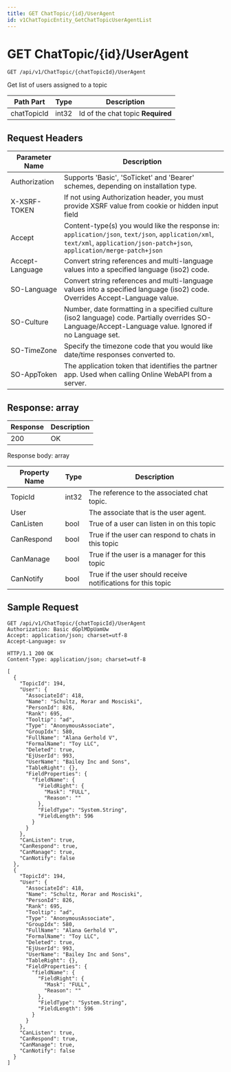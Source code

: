 ```yaml
---
title: GET ChatTopic/{id}/UserAgent
id: v1ChatTopicEntity_GetChatTopicUserAgentList
---
```


# GET ChatTopic/{id}/UserAgent

```http
GET /api/v1/ChatTopic/{chatTopicId}/UserAgent
```

Get list of users assigned to a topic






| Path Part | Type | Description |
|-----------|------|-------------|
| chatTopicId | int32 | Id of the chat topic **Required** |



## Request Headers

| Parameter Name | Description |
|----------------|-------------|
| Authorization  | Supports 'Basic', 'SoTicket' and 'Bearer' schemes, depending on installation type. |
| X-XSRF-TOKEN   | If not using Authorization header, you must provide XSRF value from cookie or hidden input field |
| Accept         | Content-type(s) you would like the response in: `application/json`, `text/json`, `application/xml`, `text/xml`, `application/json-patch+json`, `application/merge-patch+json` |
| Accept-Language | Convert string references and multi-language values into a specified language (iso2) code. |
| SO-Language | Convert string references and multi-language values into a specified language (iso2) code. Overrides Accept-Language value. |
| SO-Culture | Number, date formatting in a specified culture (iso2 language) code. Partially overrides SO-Language/Accept-Language value. Ignored if no Language set. |
| SO-TimeZone | Specify the timezone code that you would like date/time responses converted to. |
| SO-AppToken | The application token that identifies the partner app. Used when calling Online WebAPI from a server. |


## Response: array



| Response | Description |
|----------------|-------------|
| 200 | OK |

Response body: array

| Property Name | Type |  Description |
|----------------|------|--------------|
| TopicId | int32 | The reference to the associated chat topic. |
| User |  | The associate that is the user agent. |
| CanListen | bool | True of a user can listen in on this topic |
| CanRespond | bool | True if the user can respond to chats in this topic |
| CanManage | bool | True if the user is a manager for this topic |
| CanNotify | bool | True if the user should receive notifications for this topic |

## Sample Request

```http!
GET /api/v1/ChatTopic/{chatTopicId}/UserAgent
Authorization: Basic dGplMDpUamUw
Accept: application/json; charset=utf-8
Accept-Language: sv
```

```http_
HTTP/1.1 200 OK
Content-Type: application/json; charset=utf-8

[
  {
    "TopicId": 194,
    "User": {
      "AssociateId": 418,
      "Name": "Schultz, Morar and Mosciski",
      "PersonId": 826,
      "Rank": 695,
      "Tooltip": "ad",
      "Type": "AnonymousAssociate",
      "GroupIdx": 580,
      "FullName": "Alana Gerhold V",
      "FormalName": "Toy LLC",
      "Deleted": true,
      "EjUserId": 993,
      "UserName": "Bailey Inc and Sons",
      "TableRight": {},
      "FieldProperties": {
        "fieldName": {
          "FieldRight": {
            "Mask": "FULL",
            "Reason": ""
          },
          "FieldType": "System.String",
          "FieldLength": 596
        }
      }
    },
    "CanListen": true,
    "CanRespond": true,
    "CanManage": true,
    "CanNotify": false
  },
  {
    "TopicId": 194,
    "User": {
      "AssociateId": 418,
      "Name": "Schultz, Morar and Mosciski",
      "PersonId": 826,
      "Rank": 695,
      "Tooltip": "ad",
      "Type": "AnonymousAssociate",
      "GroupIdx": 580,
      "FullName": "Alana Gerhold V",
      "FormalName": "Toy LLC",
      "Deleted": true,
      "EjUserId": 993,
      "UserName": "Bailey Inc and Sons",
      "TableRight": {},
      "FieldProperties": {
        "fieldName": {
          "FieldRight": {
            "Mask": "FULL",
            "Reason": ""
          },
          "FieldType": "System.String",
          "FieldLength": 596
        }
      }
    },
    "CanListen": true,
    "CanRespond": true,
    "CanManage": true,
    "CanNotify": false
  }
]
```